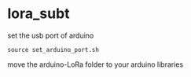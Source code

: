 # lora_subt

set the usb port of arduino

```
source set_arduino_port.sh
```

move the arduino-LoRa folder to your arduino libraries
